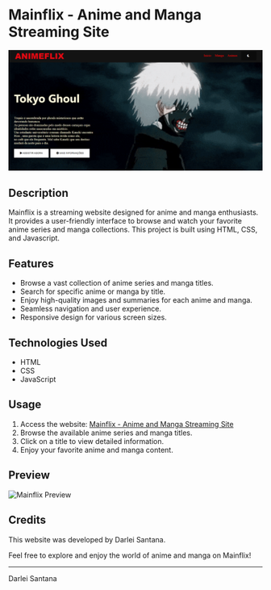 # Mainflix - Anime and Manga Streaming Site

![Mainflix Preview](.\img\preview.png)

## Description
Mainflix is a streaming website designed for anime and manga enthusiasts. It provides a user-friendly interface to browse and watch your favorite anime series and manga collections. This project is built using HTML, CSS, and Javascript.

## Features
- Browse a vast collection of anime series and manga titles.
- Search for specific anime or manga by title.
- Enjoy high-quality images and summaries for each anime and manga.
- Seamless navigation and user experience.
- Responsive design for various screen sizes.

## Technologies Used
- HTML
- CSS
- JavaScript

## Usage
1. Access the website: [Mainflix - Anime and Manga Streaming Site](https://darleysantana.github.io/Mainflix.github.io/)
2. Browse the available anime series and manga titles.
3. Click on a title to view detailed information.
4. Enjoy your favorite anime and manga content.

## Preview
![Mainflix Preview](link-para-imagem-preview.png)

## Credits
This website was developed by Darlei Santana.

Feel free to explore and enjoy the world of anime and manga on Mainflix!

---
Darlei Santana

